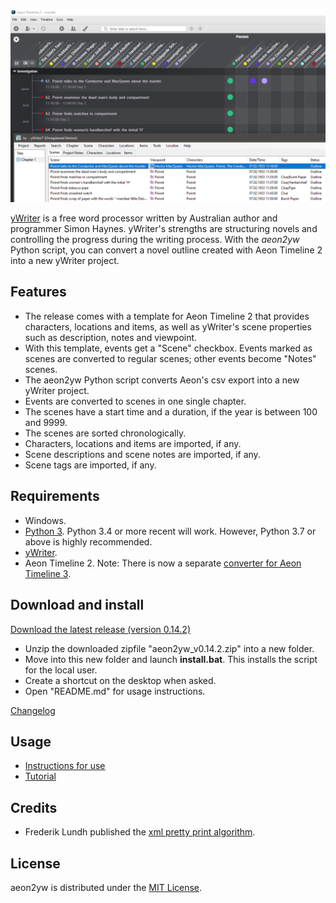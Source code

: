 [![Screenshot: Example](Screenshots/screen01.png)](https://raw.githubusercontent.com/peter88213/aeon2yw/main/docs/Screenshots/screen01.png)

[yWriter](http://spacejock.com/yWriter7.html) is a free word processor written by Australian author and programmer Simon Haynes. yWriter's strengths are structuring novels and controlling the progress during the writing process. With the *aeon2yw* Python script, you can convert a novel outline created with Aeon Timeline 2 into a new yWriter project.

## Features

- The release comes with a template for Aeon Timeline 2 that provides characters, locations and items, as well as yWriter's scene properties such as description, notes and viewpoint.
- With this template, events get a "Scene" checkbox. Events marked as scenes are converted to regular scenes; other events become "Notes" scenes.
- The aeon2yw Python script converts Aeon's csv export into a new yWriter project.
- Events are converted to scenes in one single chapter.
- The scenes have a start time and a duration, if the year is between 100 and 9999.
- The scenes are sorted chronologically.
- Characters, locations and items are imported, if any.
- Scene descriptions and scene notes are imported, if any.
- Scene tags are imported, if any.

 
## Requirements

- Windows.
- [Python 3](https://www.python.org). Python 3.4 or more recent will work. However, Python 3.7 or above is highly recommended.
- [yWriter](http://spacejock.com/yWriter7.html).
- Aeon Timeline 2. Note: There is now a separate [converter for Aeon Timeline 3](https://peter88213.github.io/aeon3yw). 


## Download and install

[Download the latest release (version 0.14.2)](https://raw.githubusercontent.com/peter88213/aeon2yw/main/dist/aeon2yw_v0.14.2.zip)

- Unzip the downloaded zipfile "aeon2yw_v0.14.2.zip" into a new folder.
- Move into this new folder and launch **install.bat**. This installs the script for the local user.
- Create a shortcut on the desktop when asked.
- Open "README.md" for usage instructions.

[Changelog](changelog)

## Usage

- [Instructions for use](usage)
- [Tutorial](tutorial)

## Credits

- Frederik Lundh published the [xml pretty print algorithm](http://effbot.org/zone/element-lib.htm#prettyprint).


## License

aeon2yw is distributed under the [MIT License](http://www.opensource.org/licenses/mit-license.php).


 




